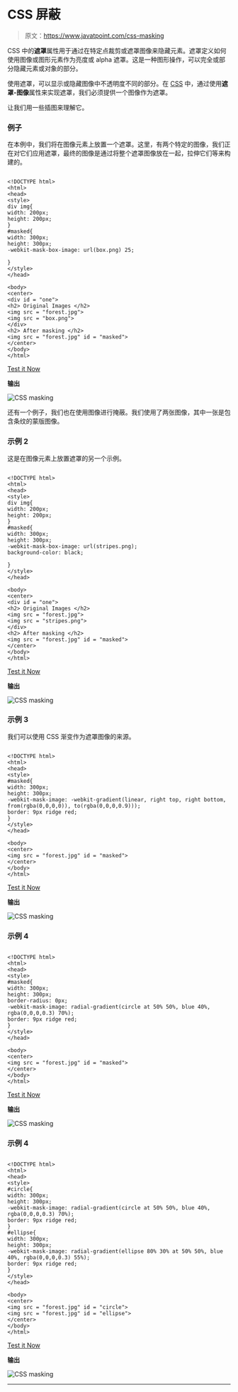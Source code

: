 # CSS 屏蔽

> 原文：<https://www.javatpoint.com/css-masking>

CSS 中的**遮罩**属性用于通过在特定点裁剪或遮罩图像来隐藏元素。遮罩定义如何使用图像或图形元素作为亮度或 alpha 遮罩。这是一种图形操作，可以完全或部分隐藏元素或对象的部分。

使用遮罩，可以显示或隐藏图像中不透明度不同的部分。在 [CSS](https://www.javatpoint.com/css-tutorial) 中，通过使用**遮罩-图像**属性来实现遮罩，我们必须提供一个图像作为遮罩。

让我们用一些插图来理解它。

### 例子

在本例中，我们将在图像元素上放置一个遮罩。这里，有两个特定的图像，我们正在对它们应用遮罩，最终的图像是通过将整个遮罩图像放在一起，拉伸它们等来构建的。

```

<!DOCTYPE html>
<html>
<head>
<style>
div img{
width: 200px;
height: 200px;
}
#masked{
width: 300px;
height: 300px;
-webkit-mask-box-image: url(box.png) 25;

}
</style>
</head>

<body>
<center>
<div id = "one">
<h2> Original Images </h2>
<img src = "forest.jpg">
<img src = "box.png">
</div>
<h2> After masking </h2>
<img src = "forest.jpg" id = "masked">
</center>
</body>
</html>

```

[Test it Now](https://www.javatpoint.com/oprweb/test.jsp?filename=CSSmasking1)

**输出**

![CSS masking](img/593a3fb24d0583bee9e82b92d95697ac.png)

还有一个例子，我们也在使用图像进行掩蔽。我们使用了两张图像，其中一张是包含条纹的蒙版图像。

### 示例 2

这是在图像元素上放置遮罩的另一个示例。

```

<!DOCTYPE html>
<html>
<head>
<style>
div img{
width: 200px;
height: 200px;
}
#masked{
width: 300px;
height: 300px;
-webkit-mask-box-image: url(stripes.png);
background-color: black;

}
</style>
</head>

<body>
<center>
<div id = "one">
<h2> Original Images </h2>
<img src = "forest.jpg">
<img src = "stripes.png">
</div>
<h2> After masking </h2>
<img src = "forest.jpg" id = "masked">
</center>
</body>
</html>

```

[Test it Now](https://www.javatpoint.com/oprweb/test.jsp?filename=CSSmasking2)

**输出**

![CSS masking](img/448049acd4671621ffba95691eea382d.png)

### 示例 3

我们可以使用 CSS 渐变作为遮罩图像的来源。

```

<!DOCTYPE html>
<html>
<head>
<style>
#masked{
width: 300px;
height: 300px;
-webkit-mask-image: -webkit-gradient(linear, right top, right bottom, from(rgba(0,0,0,0)), to(rgba(0,0,0,0.9)));
border: 9px ridge red;
}
</style>
</head>

<body>
<center>
<img src = "forest.jpg" id = "masked">
</center>
</body>
</html>

```

[Test it Now](https://www.javatpoint.com/oprweb/test.jsp?filename=CSSmasking3)

**输出**

![CSS masking](img/b3a74a19992d2b56bd58aa1e130dda54.png)

### 示例 4

```

<!DOCTYPE html>
<html>
<head>
<style>
#masked{
width: 300px;
height: 300px;
border-radius: 0px;
-webkit-mask-image: radial-gradient(circle at 50% 50%, blue 40%, rgba(0,0,0,0.3) 70%);
border: 9px ridge red;
}
</style>
</head>

<body>
<center>
<img src = "forest.jpg" id = "masked">
</center>
</body>
</html>

```

[Test it Now](https://www.javatpoint.com/oprweb/test.jsp?filename=CSSmasking4)

**输出**

![CSS masking](img/271f54753a7ac792431903a40d342a85.png)

### 示例 4

```

<!DOCTYPE html>
<html>
<head>
<style>
#circle{
width: 300px;
height: 300px;
-webkit-mask-image: radial-gradient(circle at 50% 50%, blue 40%, rgba(0,0,0,0.3) 70%);
border: 9px ridge red;
}
#ellipse{
width: 300px;
height: 300px;
-webkit-mask-image: radial-gradient(ellipse 80% 30% at 50% 50%, blue 40%, rgba(0,0,0,0.3) 55%);
border: 9px ridge red;
}
</style>
</head>

<body>
<center>
<img src = "forest.jpg" id = "circle">
<img src = "forest.jpg" id = "ellipse">
</center>
</body>
</html>

```

[Test it Now](https://www.javatpoint.com/oprweb/test.jsp?filename=CSSmasking5)

**输出**

![CSS masking](img/2b1bf68f1378bef1d7f33fb6ead06818.png)

* * *